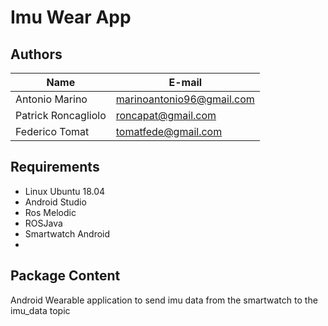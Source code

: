 # Imu Wear App

## Authors
| Name | E-mail |
|------|--------|
| Antonio Marino | marinoantonio96@gmail.com |
| Patrick Roncagliolo | roncapat@gmail.com |
| Federico Tomat | tomatfede@gmail.com |

## Requirements
* Linux Ubuntu 18.04
* Android Studio
* Ros Melodic
* ROSJava
* Smartwatch Android
* 

## Package Content
Android Wearable application to send imu data from the smartwatch to the imu_data topic
